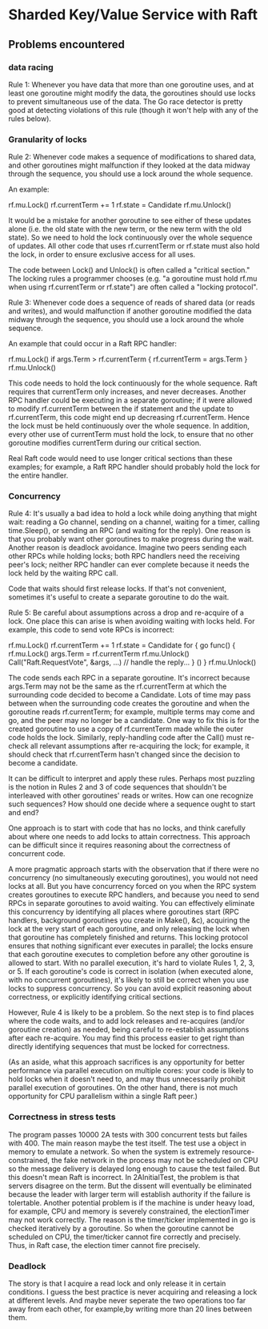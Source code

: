 # Sharded Key/Value Service with Raft

## Problems encountered
### data racing
Rule 1: Whenever you have data that more than one goroutine uses, and
at least one goroutine might modify the data, the goroutines should
use locks to prevent simultaneous use of the data. The Go race
detector is pretty good at detecting violations of this rule (though
it won't help with any of the rules below).

### Granularity of locks
Rule 2: Whenever code makes a sequence of modifications to shared
data, and other goroutines might malfunction if they looked at the
data midway through the sequence, you should use a lock around the
whole sequence.

An example:

  rf.mu.Lock()
  rf.currentTerm += 1
  rf.state = Candidate
  rf.mu.Unlock()

It would be a mistake for another goroutine to see either of these
updates alone (i.e. the old state with the new term, or the new term
with the old state). So we need to hold the lock continuously over the
whole sequence of updates. All other code that uses rf.currentTerm or
rf.state must also hold the lock, in order to ensure exclusive access
for all uses.

The code between Lock() and Unlock() is often called a "critical
section." The locking rules a programmer chooses (e.g. "a goroutine
must hold rf.mu when using rf.currentTerm or rf.state") are often
called a "locking protocol".


Rule 3: Whenever code does a sequence of reads of shared data (or
reads and writes), and would malfunction if another goroutine modified
the data midway through the sequence, you should use a lock around the
whole sequence.

An example that could occur in a Raft RPC handler:

  rf.mu.Lock()
  if args.Term > rf.currentTerm {
   rf.currentTerm = args.Term
  }
  rf.mu.Unlock()

This code needs to hold the lock continuously for the whole sequence.
Raft requires that currentTerm only increases, and never decreases.
Another RPC handler could be executing in a separate goroutine; if it
were allowed to modify rf.currentTerm between the if statement and the
update to rf.currentTerm, this code might end up decreasing
rf.currentTerm. Hence the lock must be held continuously over the
whole sequence. In addition, every other use of currentTerm must hold
the lock, to ensure that no other goroutine modifies currentTerm
during our critical section.

Real Raft code would need to use longer critical sections than these
examples; for example, a Raft RPC handler should probably hold the
lock for the entire handler.


### Concurrency
Rule 4: It's usually a bad idea to hold a lock while doing anything
that might wait: reading a Go channel, sending on a channel, waiting
for a timer, calling time.Sleep(), or sending an RPC (and waiting for the
reply). One reason is that you probably want other goroutines to make
progress during the wait. Another reason is deadlock avoidance. Imagine
two peers sending each other RPCs while holding locks; both RPC
handlers need the receiving peer's lock; neither RPC handler can ever
complete because it needs the lock held by the waiting RPC call.

Code that waits should first release locks. If that's not convenient,
sometimes it's useful to create a separate goroutine to do the wait.

Rule 5: Be careful about assumptions across a drop and re-acquire of a
lock. One place this can arise is when avoiding waiting with locks
held. For example, this code to send vote RPCs is incorrect:

  rf.mu.Lock()
  rf.currentTerm += 1
  rf.state = Candidate
  for <each peer> {
    go func() {
      rf.mu.Lock()
      args.Term = rf.currentTerm
      rf.mu.Unlock()
      Call("Raft.RequestVote", &args, ...)
      // handle the reply...
    } ()
  }
  rf.mu.Unlock()

The code sends each RPC in a separate goroutine. It's incorrect
because args.Term may not be the same as the rf.currentTerm at which
the surrounding code decided to become a Candidate. Lots of time may
pass between when the surrounding code creates the goroutine and when
the goroutine reads rf.currentTerm; for example, multiple terms may
come and go, and the peer may no longer be a candidate. One way to fix
this is for the created goroutine to use a copy of rf.currentTerm made
while the outer code holds the lock. Similarly, reply-handling code
after the Call() must re-check all relevant assumptions after
re-acquiring the lock; for example, it should check that
rf.currentTerm hasn't changed since the decision to become a
candidate.

It can be difficult to interpret and apply these rules. Perhaps most
puzzling is the notion in Rules 2 and 3 of code sequences that
shouldn't be interleaved with other goroutines' reads or writes. How
can one recognize such sequences? How should one decide where a
sequence ought to start and end?

One approach is to start with code that has no locks, and think
carefully about where one needs to add locks to attain correctness.
This approach can be difficult since it requires reasoning about the
correctness of concurrent code.

A more pragmatic approach starts with the observation that if there
were no concurrency (no simultaneously executing goroutines), you
would not need locks at all. But you have concurrency forced on you
when the RPC system creates goroutines to execute RPC handlers, and
because you need to send RPCs in separate goroutines to avoid waiting.
You can effectively eliminate this concurrency by identifying all
places where goroutines start (RPC handlers, background goroutines you
create in Make(), &c), acquiring the lock at the very start of each
goroutine, and only releasing the lock when that goroutine has
completely finished and returns. This locking protocol ensures that
nothing significant ever executes in parallel; the locks ensure that
each goroutine executes to completion before any other goroutine is
allowed to start. With no parallel execution, it's hard to violate
Rules 1, 2, 3, or 5. If each goroutine's code is correct in isolation
(when executed alone, with no concurrent goroutines), it's likely to
still be correct when you use locks to suppress concurrency. So you
can avoid explicit reasoning about correctness, or explicitly
identifying critical sections.

However, Rule 4 is likely to be a problem. So the next step is to find
places where the code waits, and to add lock releases and re-acquires
(and/or goroutine creation) as needed, being careful to re-establish
assumptions after each re-acquire. You may find this process easier to
get right than directly identifying sequences that must be locked for
correctness.

(As an aside, what this approach sacrifices is any opportunity for
better performance via parallel execution on multiple cores: your code
is likely to hold locks when it doesn't need to, and may thus
unnecessarily prohibit parallel execution of goroutines. On the other
hand, there is not much opportunity for CPU parallelism within a
single Raft peer.)

### Correctness in stress tests
The program passes 10000 2A tests with 300 concurrent tests but failes with 400. 
The main reason maybe the test itself. The test use a object in memory to emulate a network. So when the system is extremely resource-constrained, the fake network in the process may not be scheduled on CPU so the message delivery is delayed long enough to cause the test failed. But this doesn't mean Raft is incorrect. In 2AInitialTest, the problem is that servers disagree on the term. But the dissent will eventually be eliminated because the leader with larger term will establish authority if the failure is tolertable. 
Another potential problem is if the machine is under heavy load, for example, CPU and memory is severely constrained, the electionTimer may not work correctly. The reason is the timer/ticker implemented in go is checked iteratively by a goroutine. So when the goroutine cannot be scheduled on CPU, the timer/ticker cannot fire correctly and precisely. Thus, in Raft case, the election timer cannot fire precisely.

### Deadlock
The story is that I acquire a read lock and only release it in certain conditions. I guess the best practice is never acquiring and releasing a lock at different levels. And maybe never seperate the two operations too far away from each other, for example,by writing more than 20 lines between them.
